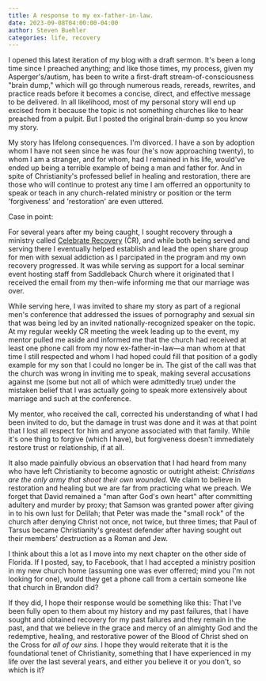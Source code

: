 ```yaml
---
title: A response to my ex-father-in-law.
date: 2023-09-08T04:00:00-04:00
author: Steven Buehler
categories: life, recovery
---
```


I opened this latest iteration of my blog with a draft sermon. It's been a long time since I preached anything; and like those times, my process, given my Asperger's/autism, has been to write a first-draft stream-of-consciousness "brain dump," which will go through numerous reads, rereads, rewrites, and practice reads before it becomes a concise, direct, and effective message to be delivered. In all likelihood, most of my personal story will end up excised from it because the topic is not something churches like to hear preached from a pulpit.  But I posted the original brain-dump so you know my story.

My story has lifelong consequences. I'm divorced. I have a son by adoption whom I have not seen since he was four (he's now approaching twenty), to whom I am a stranger, and for whom, had I remained in his life, would've ended up being a terrible example of being a man and father for. And in spite of Christianity's professed belief in healing and restoration, there are those who will continue to protest any time I am offerred an opportunity to speak or teach in any church-related ministry or position or the term 'forgiveness' and 'restoration' are even uttered.

Case in point: 

For several years after my being caught, I sought recovery through a ministry called [Celebrate Recovery](https://celebraterecovery.com) (CR), and while both being served and serving there I eventually helped establish and lead the open share group for men with sexual addiction as I parcipated in the program and my own recovery progressed. It was while serving as support for a local seminar event hosting staff from Saddleback Church where it originated that I received the email from my then-wife informing me that our marriage was over. 

While serving here, I was invited to share my story as part of a regional men's conference that addressed the issues of pornography and sexual sin that was being led by an invited nationally-recognized speaker on the topic. At my regular weekly CR meeting the week leading up to the event, my mentor pulled me aside and informed me that the church had received at least one phone call from my now ex-father-in-law&mdash;a man whom at that time I still respected and whom I had hoped could fill that position of a godly example for my son that I could no longer be in. The gist of the call was that the church was wrong in inviting me to speak, making several accusations against me (some but not all of which were admittedly true) under the mistaken belief that I was actually going to speak more extensively about marriage and such at the conference. 

My mentor, who received the call, corrected his understanding of what I had been invited to do, but the damage in trust was done and it was at that point that I lost all respect for him and anyone associated with that family. While it's one thing to forgive (which I have), but forgiveness doesn't immediately restore trust or relationship, if at all. 

It also made painfully obvious an observation that I had heard from many who have left Christianity to become agnostic or outright atheist: _Christians are the only army that shoot their own wounded._  We claim to believe in restoration and healing but we are far from practicing what we preach. We forget that David remained a "man after God's own heart" after committing adultery and murder by proxy; that Samson was granted power after giving in to his own lust for Delilah; that Peter was made the "small rock" of the church after denying Christ not once, not twice, but three times; that Paul of Tarsus became Christianity's greatest defender after having sought out their members' destruction as a Roman and Jew.

I think about this a lot as I move into my next chapter on the other side of Florida. If I posted, say, to Facebook, that I had accepted a ministry position in my new church home (assuming one was ever offerred; mind you I'm not looking for one), would they get a phone call from a certain someone like that church in Brandon did?

If they did, I hope their response would be something like this: That I've been fully open to them about my history and my past failures, that I have sought and obtained recovery for my past failures and they remain in the past, and that we believe in the grace and mercy of an almighty God and the redemptive, healing, and restorative power of the Blood of Christ shed on the Cross for _all of our sins._ I hope they would reiterate that it is the foundational tenet of Christianity, something that I have experienced in my life over the last several years, and either you believe it or you don't, so which is it? 


